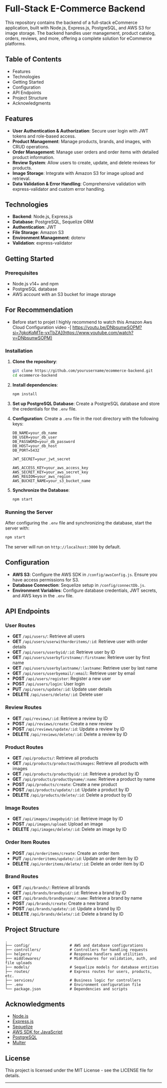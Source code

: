 
# Full-Stack E-Commerce Backend

This repository contains the backend of a full-stack eCommerce application, built with Node.js, Express.js, PostgreSQL, and AWS S3 for image storage. The backend handles user management, product catalog, orders, reviews, and more, offering a complete solution for eCommerce platforms.

## Table of Contents
- Features
- Technologies
- Getting Started
- Configuration
- API Endpoints
- Project Structure
- Acknowledgments

## Features
- **User Authentication & Authorization**: Secure user login with JWT tokens and role-based access.
- **Product Management**: Manage products, brands, and images, with CRUD operations.
- **Order Management**: Manage user orders and order items with detailed product information.
- **Review System**: Allow users to create, update, and delete reviews for products.
- **Image Storage**: Integrate with Amazon S3 for image upload and retrieval.
- **Data Validation & Error Handling**: Comprehensive validation with express-validator and custom error handling.

## Technologies
- **Backend**: Node.js, Express.js
- **Database**: PostgreSQL, Sequelize ORM
- **Authentication**: JWT
- **File Storage**: Amazon S3
- **Environment Management**: dotenv
- **Validation**: express-validator

## Getting Started

### Prerequisites
- Node.js v14+ and npm
- PostgreSQL database
- AWS account with an S3 bucket for image storage

## For Recommendation
- Before start to projet I highly recommend to watch this Amazon Aws Cloud Configuration video
-[ https://youtu.be/DNbsunwSOPM?si=7gkoKqMTe-vxTbZA](https://www.youtube.com/watch?v=DNbsunwSOPM)

### Installation

1. **Clone the repository**:
   ```bash
   git clone https://github.com/yourusername/ecommerce-backend.git
   cd ecommerce-backend
   ```

2. **Install dependencies**:
   ```bash
   npm install
   ```

3. **Set up PostgreSQL Database**:
   Create a PostgreSQL database and store the credentials for the `.env` file.

4. **Configuration**:
   Create a `.env` file in the root directory with the following keys:

   ```plaintext
   DB_NAME=your_db_name
   DB_USER=your_db_user
   DB_PASSWORD=your_db_password
   DB_HOST=your_db_host
   DB_PORT=5432

   JWT_SECRET=your_jwt_secret

   AWS_ACCESS_KEY=your_aws_access_key
   AWS_SECRET_KEY=your_aws_secret_key
   AWS_REGION=your_aws_region
   AWS_BUCKET_NAME=your_s3_bucket_name
   ```

5. **Synchronize the Database**:
   ```bash
   npm start
   ```

### Running the Server
After configuring the `.env` file and synchronizing the database, start the server with:
```bash
npm start
```
The server will run on `http://localhost:3000` by default.

## Configuration

- **AWS S3**: Configure the AWS SDK in `/config/awsConfig.js`. Ensure you have access permissions for S3.
- **Database Connection**: Sequelize setup in `/config/connectDb.js`.
- **Environment Variables**: Configure database credentials, JWT secrets, and AWS keys in the `.env` file.

## API Endpoints

### User Routes
- **GET** `/api/users/`: Retrieve all users
- **GET** `/api/users/userwithorderitems/:id`: Retrieve user with order details
- **GET** `/api/users/userbyid/:id`: Retrieve user by ID
- **GET** `/api/users/userbyfirstname/:firstname`: Retrieve user by first name
- **GET** `/api/users/userbylastname/:lastname`: Retrieve user by last name
- **GET** `/api/users/userbyemail/:email`: Retrieve user by email
- **POST** `/api/users/register`: Register a new user
- **POST** `/api/users/login`: User login
- **PUT** `/api/users/update/:id`: Update user details
- **DELETE** `/api/users/delete/:id`: Delete user

### Review Routes
- **GET** `/api/reviews/:id`: Retrieve a review by ID
- **POST** `/api/reviews/create`: Create a new review
- **POST** `/api/reviews/update/:id`: Update a review by ID
- **DELETE** `/api/reviews/delete/:id`: Delete a review by ID

### Product Routes
- **GET** `/api/products/`: Retrieve all products
- **GET** `/api/products/productswithimages`: Retrieve all products with images
- **GET** `/api/products/productbyid/:id`: Retrieve a product by ID
- **GET** `/api/products/productbyname/:name`: Retrieve a product by name
- **POST** `/api/products/create`: Create a new product
- **POST** `/api/products/update/:id`: Update a product by ID
- **DELETE** `/api/products/delete/:id`: Delete a product by ID

### Image Routes
- **GET** `/api/images/imagebyid/:id`: Retrieve image by ID
- **POST** `/api/images/upload`: Upload an image
- **DELETE** `/api/images/delete/:id`: Delete an image by ID

### Order Item Routes
- **POST** `/api/orderitems/create`: Create an order item
- **PUT** `/api/orderitems/update/:id`: Update an order item by ID
- **DELETE** `/api/orderitems/delete/:id`: Delete an order item by ID

### Brand Routes
- **GET** `/api/brands/`: Retrieve all brands
- **GET** `/api/brands/brandbyid/:id`: Retrieve a brand by ID
- **GET** `/api/brands/brandbyname/:name`: Retrieve a brand by name
- **POST** `/api/brands/create`: Create a new brand
- **POST** `/api/brands/update/:id`: Update a brand by ID
- **DELETE** `/api/brands/delete/:id`: Delete a brand by ID

## Project Structure

```plaintext
.
├── config/                  # AWS and database configurations
├── controllers/             # Controllers for handling requests
├── helpers/                 # Response handlers and utilities
├── middlewares/             # Middlewares for validation, auth, and file uploads
├── models/                  # Sequelize models for database entities
├── routes/                  # Express routes for users, products, etc.
├── services/                # Business logic for controllers
├── .env                     # Environment configuration file
└── package.json             # Dependencies and scripts
```

## Acknowledgments
- [Node.js](https://nodejs.org/)
- [Express.js](https://expressjs.com/)
- [Sequelize](https://sequelize.org/)
- [AWS SDK for JavaScript](https://docs.aws.amazon.com/sdk-for-javascript/)
- [PostgreSQL](https://www.postgresql.org/)
- [Multer](https://github.com/expressjs/multer)

## License
This project is licensed under the MIT License - see the LICENSE file for details.

---

